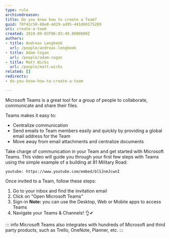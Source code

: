 ```yaml
---
type: rule
archivedreason: 
title: Do you know how to create a Team?
guid: 70f42c50-88e8-4d29-ad95-441d69175209
uri: create-a-team
created: 2019-09-03T06:03:49.0000000Z
authors:
- title: Andreas Lengkeek
  url: /people/andreas-lengkeek
- title: Adam Cogan
  url: /people/adam-cogan
- title: Matt Wicks
  url: /people/matt-wicks
related: []
redirects:
- do-you-know-how-to-create-a-team

---
```


Microsoft Teams is a great tool for a group of people to collaborate, communicate and share their files. 

Teams makes it easy to:

* Centralize communication
* Send emails to Team members easily and quickly by providing a global email address for the Team
* Move away from email attachments and centralize documents

<!--endintro-->

Take charge of communication in your Team and get started with Microsoft Teams. This video will guide you through your first few steps with Teams using the simple example of a building at 81 Military Road:

`youtube: https://www.youtube.com/embed/blSJnmJcwnI`

Once invited to a Team, follow these steps:

1. Go to your inbox and find the invitation email
2. Click on "Open Microsoft Teams"
3. Sign-in
**Note:** you can use the Desktop, Web or Mobile apps to access Teams
4. Navigate your Teams & Channels! 👌✔

::: info
Microsoft Teams also integrates with hundreds of Microsoft and third party products, such as Trello, OneNote, Planner, etc.
:::
